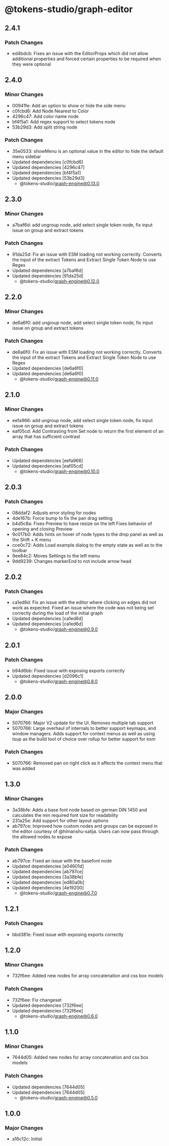 # @tokens-studio/graph-editor

## 2.4.1

### Patch Changes

- ed4bdcb: Fixes an issue with the EditorProps which did not allow additional properties and forced certain properties to be required when they were optional

## 2.4.0

### Minor Changes

- 00941fe: Add an option to show or hide the side menu
- c0fcbd6: Add Node Nearest to Color
- 4296c47: Add color name node
- bf4f5a1: Add regex support to select tokens node
- 53b29d3: Add split string node

### Patch Changes

- 35e0533: showMenu is an optional value in the editor to hide the default menu sidebar
- Updated dependencies [c0fcbd6]
- Updated dependencies [4296c47]
- Updated dependencies [bf4f5a1]
- Updated dependencies [53b29d3]
  - @tokens-studio/graph-engine@0.13.0

## 2.3.0

### Minor Changes

- a7baf6d: add ungroup node, add select single token node, fix input issue on group and extract tokens

### Patch Changes

- 91da25d: Fix an issue with ESM loading not working correctly. Converts the input of the extract Tokens and Extract Single Token Node to use Regex
- Updated dependencies [a7baf6d]
- Updated dependencies [91da25d]
  - @tokens-studio/graph-engine@0.12.0

## 2.2.0

### Minor Changes

- de6a6f0: add ungroup node, add select single token node, fix input issue on group and extract tokens

### Patch Changes

- de6a6f0: Fix an issue with ESM loading not working correctly. Converts the input of the extract Tokens and Extract Single Token Node to use Regex
- Updated dependencies [de6a6f0]
- Updated dependencies [de6a6f0]
  - @tokens-studio/graph-engine@0.11.0

## 2.1.0

### Minor Changes

- eefa966: add ungroup node, add select single token node, fix input issue on group and extract tokens
- eaf05cd: Add Contrasting from Set node to return the first element of an array that has sufficient contrast

### Patch Changes

- Updated dependencies [eefa966]
- Updated dependencies [eaf05cd]
  - @tokens-studio/graph-engine@0.10.0

## 2.0.3

### Patch Changes

- 08ddaf2: Adjusts error styling for nodes
- 4de167b: Force bump to fix the pan drag setting
- b4d5c8a: Fixes Preview to have resize on the left
  Fixes behavior of opening and closing Preview
- 9c017b0: Adds hints on hover of node types to the drop panel as well as the Shift + K menu
- cce0c72: Adds Load example dialog to the empty state as well as to the toolbar
- 9ee84c2: Moves Settings to the left menu
- 9dd9239: Changes markerEnd to not include arrow head

## 2.0.2

### Patch Changes

- ca1ed6d: Fix an issue with the editor where clicking on edges did not work as expected. Fixed an issue where the code was not being set correctly during the load of the initial graph
- Updated dependencies [ca1ed6d]
- Updated dependencies [ca1ed6d]
  - @tokens-studio/graph-engine@0.9.0

## 2.0.1

### Patch Changes

- b94d6bb: Fixed issue with exposing exports correctly
- Updated dependencies [d2096c1]
  - @tokens-studio/graph-engine@0.8.0

## 2.0.0

### Major Changes

- 5070766: Major V2 update for the UI. Removes multiple tab support
- 5070766: Large overhaul of internals to better support keymaps, and window managers. Adds support for context menus as well as using tsup as the build tool of choice over rollup for better support for esm

### Patch Changes

- 5070766: Removed pan on right click as it affects the context menu that was added

## 1.3.0

### Minor Changes

- 3a38bfe: Adds a base font node based on german DIN 1450 and calculates the min required font size for readability
- 231a25e: Add support for other layout options
- ab797ce: Improved how custom nodes and groups can be exposed in the editor courtesy of @himanshu-satija. Users can now pass through the allowed nodes to expose

### Patch Changes

- ab797ce: Fixed an issue with the basefont node
- Updated dependencies [e04601d]
- Updated dependencies [ab797ce]
- Updated dependencies [3a38bfe]
- Updated dependencies [ed80a0b]
- Updated dependencies [4e19200]
  - @tokens-studio/graph-engine@0.7.0

## 1.2.1

### Patch Changes

- bbd381e: Fixed issue with exposing exports correctly

## 1.2.0

### Minor Changes

- 732f6ee: Added new nodes for array concatenation and css box models

### Patch Changes

- 732f6ee: Fix changeset
- Updated dependencies [732f6ee]
- Updated dependencies [732f6ee]
  - @tokens-studio/graph-engine@0.6.0

## 1.1.0

### Minor Changes

- 7644d05: Added new nodes for array concatenation and css box models

### Patch Changes

- Updated dependencies [7644d05]
- Updated dependencies [7644d05]
  - @tokens-studio/graph-engine@0.5.0

## 1.0.0

### Major Changes

- a16c12c: Initial
